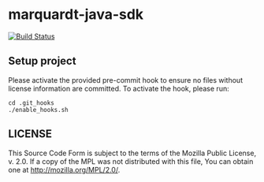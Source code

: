 # marquardt-java-sdk
[![Build Status](https://api.travis-ci.org/echocat/marquardt-java-sdk.svg?branch=master)](https://travis-ci.org/echocat/marquardt-java-sdk)

## Setup project

Please activate the provided pre-commit hook to ensure no files without license information are committed. To activate the hook, please run:

```
cd .git_hooks
./enable_hooks.sh
```

## LICENSE

This Source Code Form is subject to the terms of the Mozilla Public
License, v. 2.0. If a copy of the MPL was not distributed with this
file, You can obtain one at http://mozilla.org/MPL/2.0/.
